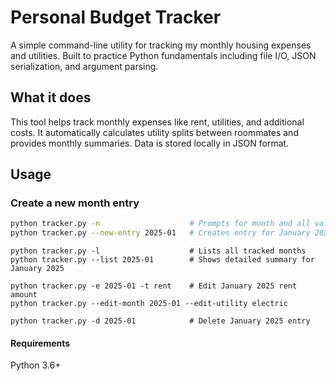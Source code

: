 # Personal Budget Tracker

A simple command-line utility for tracking my monthly housing expenses and utilities. Built to practice Python fundamentals including file I/O, JSON serialization, and argument parsing. 

## What it does

This tool helps track monthly expenses like rent, utilities, and additional costs. It automatically calculates utility splits between roommates and provides monthly summaries. Data is stored locally in JSON format.

## Usage

### Create a new month entry
```bash
python tracker.py -n                    # Prompts for month and all values
python tracker.py --new-entry 2025-01   # Creates entry for January 2025
```
```
python tracker.py -l                    # Lists all tracked months
python tracker.py --list 2025-01        # Shows detailed summary for January 2025
```
```
python tracker.py -e 2025-01 -t rent    # Edit January 2025 rent amount
python tracker.py --edit-month 2025-01 --edit-utility electric
```
```
python tracker.py -d 2025-01            # Delete January 2025 entry
```


#### Requirements

Python 3.6+
